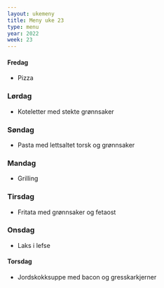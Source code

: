 ```yaml
---
layout: ukemeny
title: Meny uke 23
type: menu
year: 2022
week: 23
---
```


#### Fredag

- Pizza

### Lørdag

- Koteletter med stekte grønnsaker

### Søndag

- Pasta med lettsaltet torsk og grønnsaker

### Mandag

- Grilling

### Tirsdag

- Fritata med grønnsaker og fetaost

### Onsdag

- Laks i lefse

#### Torsdag

- Jordskokksuppe med bacon og gresskarkjerner
